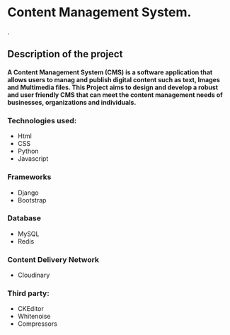 # Content Management System.
.
## Description of the project
#### A Content Management System (CMS) is a software application that allows users to manag and publish digital content  such as text, Images and Multimedia files. This Project aims to design and develop a robust and user friendly CMS that can meet the content management needs of businesses, organizations and individuals.

### Technologies used:
- Html
- CSS
- Python
- Javascript

### Frameworks
- Django
- Bootstrap

### Database
- MySQL
- Redis

### Content Delivery Network
- Cloudinary

### Third party:
- CKEditor
- Whitenoise
- Compressors
